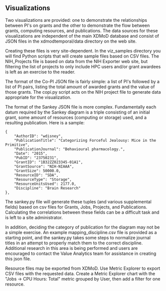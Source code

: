 Visualizations
--------------

Two visualizations are provided: one to demonstrate the relationships between PI's on grants and the other to 
demonstrate the flow between grants, computing resources, and publications. The data sources for these
visualizations are independent of the main XDMoD database and consist of JSON files in the xdmodtemporal/data directory
on the web site.

Creating these files is very site-dependent. In the viz_samples directory you will find Python scripts that will
create sample files based on CSV files. The NIH_Projects file is based on data from the NIH Exporter web site, but
filtering the list of projects to only include HPC users and/or grant awardees is left as an exercise to the reader.

The format of the Co-PI JSON file is fairly simple: a list of PI's followed by a list of PI pairs, listing the total
amount of awarded grants and the value of those grants. The copi.py script acts on the NIH project file to generate 
data appropriate for the visualization.

The format of the Sankey JSON file is more complex. Fundamentally each datum required by the Sankey diagram is a triple
consisting of an initial grant, some amount of resources (computing or storage) used, and a resulting publication. Here 
is a sample:

	{
		"AuthorID": "wdisney",
		"PublicationTitle": "Categorizing Forceful Jealousy: Mice in the Primitive",
		"PublicationJournal": "Behavioural pharmacology.",
		"Date": "2015",
		"PubID": "23750231",
		"GrantID": "1B32ZZ023345-01A1",
		"GrantSource": "NIH-NIAAA",
		"GrantSize": 50000.0,
		"ResourceID": "SDA",
		"ResourceType": "Storage",
		"ResourceUnitsUsed": 2177.0,
		"Discipline": "Brain Research"
	},

The sankey.py file will generate these tuples (and various supplemental fields) based on csv files for Grants, Jobs,
Projects, and Publications. Calculating the correlations between these fields can be a difficult task and is left to
a site administrator.

In addition, deciding the category of publication for the diagram may not be a simple exercise. An example
mapping_discipline.csv file is provided as a starting point, and the sankey.py takes some steps to normalize
journal titles in an attempt to properly match them to the correct discipline. Additional research in this area
is being performed and users are encouraged to contact the Value Analytics team for assistance in creating this
json file.

Resource files may be exported from XDMoD. Use Metric Explorer to export CSV files with the requested data. Create a 
Metric Explorer chart with the "Jobs -> CPU Hours: Total" metric grouped by User, then add a filter for one resource.

